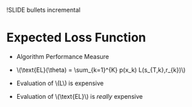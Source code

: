 !SLIDE bullets incremental

# Expected Loss Function

* Algorithm Performance Measure

* \\(\text{EL}(\theta) = \sum_{k=1}^{K} p(x\_k) L(s\_{T,k},r\_{k})\\)

* Evaluation of \\(L\\) is expensive

* Evaluation of \\(\text{EL}\\) is _really_ expensive
